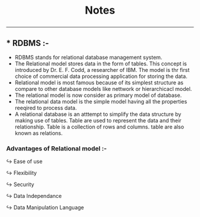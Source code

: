 # <p align="center"> Notes </p>
<!------------------------------------------------------------->
----------------------------------------------------------------------------------------------------------------------------------------------
## * RDBMS :-
- RDBMS stands for relational database management system.
- The Relational model stores data in the form of tables. This concept is introduced by Dr. E. F. Codd, a researcher of IBM. The model is thr first choice of commercial data processing application for storing the  data.
- Relational model is most famous because of its simplest structure as compare to other database models like nettwork or hierarchicacl model.
- The relational model is now consider as primary model of database.
- The relational data model is the simple model having all the properties reeqired to process data.
- A relational database is an atttempt to simplify the data structure by making use of tables. Table are used to represent the data and their relationship. Table is a collection of rows and columns. table are also known as relations.

### Advantages of Relational model :-
  ↪ Ease of use
  
  ↪ Flexibility
  
  ↪ Security

  ↪ Data Independance

  ↪ Data Manipulation Language
   
